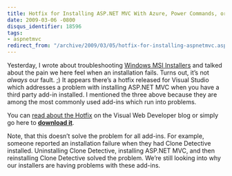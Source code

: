 ```yaml
---
title: Hotfix for Installing ASP.NET MVC With Azure, Power Commands, or Resharper
date: 2009-03-06 -0800
disqus_identifier: 18596
tags:
- aspnetmvc
redirect_from: "/archive/2009/03/05/hotfix-for-installing-aspnetmvc.aspx/"
---
```


Yesterday, I wrote about troubleshooting [Windows MSI
Installers](https://haacked.com/archive/2009/03/05/troubleshooting-installers.aspx "Installer Troubleshooting")
and talked about the pain we here feel when an installation fails. Turns
out, it’s not *always* our fault. ;) It appears there’s a hotfix
released for Visual Studio which addresses a problem with installing
ASP.NET MVC when you have a third party add-in installed. I mentioned
the three above because they are among the most commonly used add-ins
which run into problems.

You can [read about the
Hotfix](http://blogs.msdn.com/webdevtools/archive/2009/03/03/hotfix-available-for-asp-net-mvc-crashes-with-azure-power-commands-resharper.aspx "Hotfix")
on the Visual Web Developer blog or simply go here to [**download
it**](https://connect.microsoft.com/VisualStudio/Downloads/DownloadDetails.aspx?DownloadID=16827&wa=wsignin1.0 "Hotfix Download Page").

Note, that this doesn’t solve the problem for all add-ins. For example,
someone reported an installation failure when they had Clone Detective
installed. Uninstalling Clone Detective, installing ASP.NET MVC, and
then reinstalling Clone Detective solved the problem. We’re still
looking into why our installers are having problems with these add-ins.

